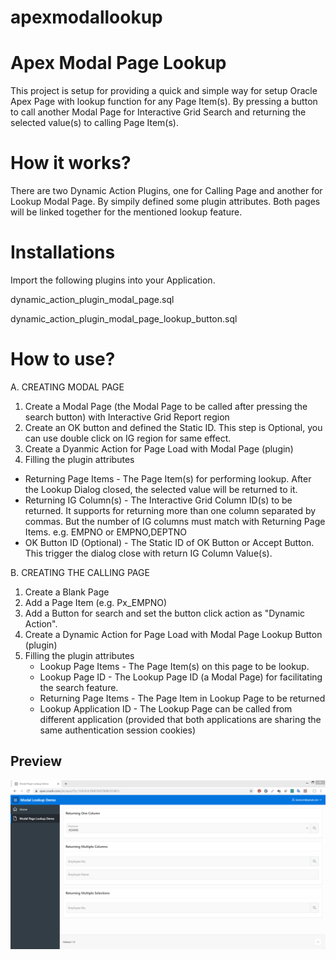 # apexmodallookup

# Apex Modal Page Lookup

This project is setup for providing a quick and simple way for setup Oracle Apex Page with lookup function for any Page Item(s).  By pressing a button to call another Modal Page for Interactive Grid Search and returning the selected value(s) to calling Page Item(s).

# How it works?

There are two Dynamic Action Plugins, one for Calling Page and another for Lookup Modal Page.  By simpily defined some plugin attributes.  Both pages will be linked together for the mentioned lookup feature.

# Installations

Import the following plugins into your Application.

dynamic_action_plugin_modal_page.sql

dynamic_action_plugin_modal_page_lookup_button.sql

# How to use?

A. CREATING MODAL PAGE
1. Create a Modal Page (the Modal Page to be called after pressing the search button) with Interactive Grid Report region
2. Create an OK button and defined the Static ID.  This step is Optional, you can use double click on IG region for same effect.
3. Create a Dyanmic Action for Page Load with Modal Page (plugin)
4. Filling the plugin attributes
  - Returning Page Items - The Page Item(s) for performing lookup.  After the Lookup Dialog closed, the selected value will be returned to it.
  - Returning IG Column(s) - The Interactive Grid Column ID(s) to be returned.  It supports for returning more than one column separated by commas.  But the number of IG columns must match with Returning Page Items.
e.g. EMPNO  or  EMPNO,DEPTNO
  - OK Button ID (Optional) - The Static ID of OK Button or Accept Button.  This trigger the dialog close with return IG Column Value(s).

B. CREATING THE CALLING PAGE
1. Create a Blank Page
2. Add a Page Item (e.g. Px_EMPNO)
3. Add a Button for search and set the button click action as "Dynamic Action".
4. Create a Dynamic Action for Page Load with Modal Page Lookup Button (plugin)
5. Filling the plugin attributes
   - Lookup Page Items - The Page Item(s) on this page to be lookup.
   - Lookup Page ID - The Lookup Page ID (a Modal Page)  for facilitating the search feature.
   - Returning Page Items - The Page Item in Lookup Page to be returned
   - Lookup Application ID - The Lookup Page can be called from different application (provided that both applications are sharing the same authentication session cookies)
   

## Preview
![](https://raw.githubusercontent.com/kevincch/apexmodallookup/master/preview.gif)
  
